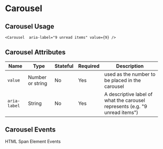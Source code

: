 # Carousel

## Carousel Usage

```react
<Carousel  aria-label="9 unread items" value={9} />
```

## Carousel Attributes

Name | Type | Stateful | Required | Description
--- | --- | --- | --- | ---
`value` | Number or string | No | Yes | used as the number to be placed in the carousel
`aria-label` | String | No | Yes | A descriptive label of what the carousel represents (e.g. "9 unread items")

## Carousel Events

HTML Span Element Events
